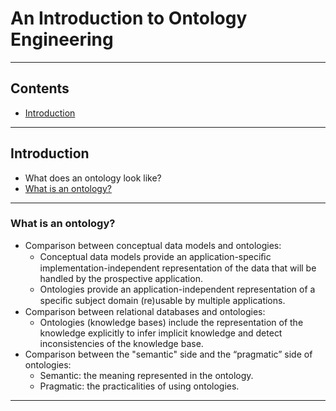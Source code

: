 # An Introduction to Ontology Engineering

---

## Contents

- [Introduction](#introduction)

---

## Introduction

- What does an ontology look like?
- [What is an ontology?](#what-is-an-ontology)

---

### What is an ontology?

- Comparison between conceptual data models and ontologies:
    - Conceptual data models provide an application-speciﬁc implementation-independent representation of the data that will be handled by the prospective application.
    - Ontologies provide an application-independent representation of a speciﬁc subject domain (re)usable by multiple applications.
- Comparison between relational databases and ontologies:
    - Ontologies (knowledge bases) include the representation of the knowledge explicitly to infer implicit knowledge and detect inconsistencies of the knowledge base.
- Comparison between the "semantic" side and the “pragmatic” side of ontologies:
    - Semantic: the meaning represented in the ontology.
    - Pragmatic: the practicalities of using ontologies.

---
